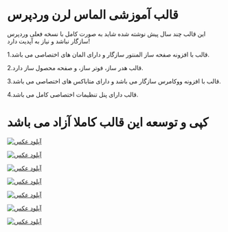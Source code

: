 # قالب آموزشی الماس لرن وردپرس
این قالب چند سال پیش نوشته شده شاید به صورت کامل با نسخه فعلی وردپرس سازگار نباشد و نیاز به آپدیت دارد!

1.قالب با افزونه صفحه ساز المنتور سازگار و دارای المان های اختصاصی می باشد.

2.قالب هدر ساز، فوتر ساز، و صفحه محصول ساز دارد.

3.قالب با افزونه ووکامرس سازگار می باشد و دارای متاباکس های اختصاصی می باشد.

4.قالب دارای پنل تنظیمات اختصاصی کامل می باشد.

# کپی و توسعه این قالب کاملا آزاد می باشد
<a href="https://uupload.ir/" target="_blank"><img src="https://s6.uupload.ir/files/1_xjwm.png" border="0" alt="آپلود عکس" /></a>

<a href="https://uupload.ir/" target="_blank"><img src="https://s6.uupload.ir/files/2_2i6c.png" border="0" alt="آپلود عکس" /></a>

<a href="https://uupload.ir/" target="_blank"><img src="https://s6.uupload.ir/files/3_i8gl.png" border="0" alt="آپلود عکس" /></a>

<a href="https://uupload.ir/" target="_blank"><img src="https://s6.uupload.ir/files/4_nnf6.png" border="0" alt="آپلود عکس" /></a>

<a href="https://uupload.ir/" target="_blank"><img src="https://s6.uupload.ir/files/5_jgz.png" border="0" alt="آپلود عکس" /></a>

<a href="https://uupload.ir/" target="_blank"><img src="https://s6.uupload.ir/files/6_xmtw.png" border="0" alt="آپلود عکس" /></a>

<a href="https://uupload.ir/" target="_blank"><img src="https://s6.uupload.ir/files/7_vglx.png" border="0" alt="آپلود عکس" /></a>



